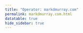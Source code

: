 ```yaml
---
title: "Operator: markdmurray.com"
permalink: markdmurray.com.html
datatable: true
hide_sidebar: true
---
```


<div>                        <script type="text/javascript">window.PlotlyConfig = {MathJaxConfig: 'local'};</script>
        <script src="https://cdn.plot.ly/plotly-latest.min.js"></script>                <div id="bf4e9b7c-0cdc-42aa-ae25-1ddafe344c8a" class="plotly-graph-div" style="height:100%; width:100%;"></div>            <script type="text/javascript">                                    window.PLOTLYENV=window.PLOTLYENV || {};                                    if (document.getElementById("bf4e9b7c-0cdc-42aa-ae25-1ddafe344c8a")) {                    Plotly.newPlot(                        "bf4e9b7c-0cdc-42aa-ae25-1ddafe344c8a",                        [{"name": "exit probability (%)", "type": "scatter", "x": ["2021-03-03", "2021-03-04", "2021-03-05", "2021-03-06", "2021-03-07", "2021-03-08", "2021-03-09", "2021-03-10", "2021-03-11", "2021-03-13", "2021-03-14", "2021-03-15", "2021-03-16", "2021-03-17", "2021-03-18", "2021-03-19", "2021-03-20", "2021-03-21", "2021-03-22", "2021-03-23", "2021-03-24", "2021-03-25", "2021-03-26", "2021-03-27", "2021-03-28", "2021-03-29", "2021-03-30", "2021-03-31", "2021-04-01", "2021-04-02", "2021-04-03", "2021-04-04", "2021-04-05", "2021-04-06", "2021-04-07", "2021-04-08", "2021-04-09", "2021-04-10", "2021-04-11", "2021-04-12", "2021-04-13", "2021-04-14", "2021-04-15", "2021-04-16", "2021-04-17", "2021-04-18", "2021-04-19", "2021-04-20", "2021-04-21", "2021-04-22", "2021-04-23", "2021-04-24", "2021-04-25", "2021-04-26", "2021-04-27", "2021-04-28", "2021-04-29", "2021-04-30", "2021-05-01", "2021-05-02", "2021-05-03", "2021-05-04", "2021-05-05", "2021-05-06", "2021-05-07", "2021-05-08", "2021-05-09", "2021-05-10", "2021-05-11", "2021-05-12", "2021-05-13", "2021-05-14", "2021-05-15", "2021-05-16", "2021-05-17", "2021-05-18", "2021-05-19", "2021-05-20", "2021-05-21", "2021-05-22", "2021-05-23", "2021-05-24", "2021-05-25", "2021-05-26", "2021-05-27", "2021-05-28", "2021-05-29", "2021-05-30", "2021-05-31", "2021-06-01", "2021-06-02", "2021-06-03", "2021-06-04", "2021-06-05", "2021-06-06", "2021-06-07", "2021-06-09", "2021-06-10", "2021-06-11", "2021-06-12", "2021-06-13", "2021-06-14", "2021-06-15", "2021-06-16", "2021-06-17", "2021-06-18", "2021-06-19", "2021-06-20", "2021-06-21", "2021-06-22", "2021-06-23", "2021-06-24", "2021-06-25", "2021-06-26", "2021-06-27", "2021-06-28", "2021-06-29", "2021-06-30", "2021-07-01", "2021-07-02", "2021-07-03", "2021-07-04", "2021-07-05", "2021-07-06", "2021-07-07", "2021-07-08", "2021-07-09", "2021-07-10", "2021-07-11", "2021-07-12", "2021-07-13", "2021-07-14", "2021-07-15", "2021-07-16", "2021-07-17", "2021-07-18", "2021-07-19", "2021-07-20", "2021-07-21", "2021-07-22", "2021-07-23", "2021-07-25", "2021-07-26", "2021-07-27", "2021-07-28", "2021-07-29", "2021-07-30", "2021-07-31", "2021-08-01", "2021-08-02", "2021-08-03", "2021-08-04", "2021-08-05", "2021-08-06", "2021-08-07", "2021-08-08", "2021-08-09", "2021-08-10", "2021-08-11", "2021-08-12", "2021-08-13", "2021-08-14", "2021-08-15", "2021-08-16", "2021-08-17", "2021-08-18", "2021-08-19", "2021-08-20", "2021-08-21", "2021-08-22", "2021-08-24", "2021-08-25", "2021-08-26", "2021-08-27"], "xaxis": "x", "y": [0.0, 0.0, 0.0, 0.0, 0.0, 0.0, 0.0, 0.0, 0.0, 0.0, 0.0, 0.0, 0.0, 0.0, 0.0, 0.0, 0.0, 0.0, 0.0, 0.0, 0.0, 0.0, 0.0, 0.0, 0.0, 0.0, 0.0, 0.0, 0.0, 0.0, 0.0, 0.0, 0.0, 0.0, 0.0, 0.0, 0.0, 0.0, 0.0, 0.0, 0.0, 0.0, 0.0, 0.0, 0.0, 0.0, 0.0, 0.0, 0.0, 0.0, 0.0, 0.0, 0.0, 0.0, 0.0, 0.0, 0.0, 0.0, 0.0, 0.0, 0.0, 0.0, 0.0, 0.0, 0.0, 0.0, 0.0, 0.0, 0.0, 0.0, 0.0, 0.0, 0.0, 0.0, 0.0, 0.0, 0.0, 0.0, 0.0, 0.0, 0.0, 0.0, 0.0, 0.0, 0.0, 0.0, 0.0, 0.0, 0.0, 0.0, 0.0, 0.0, 0.0, 0.0, 0.0, 0.0, 0.0, 0.0, 0.0, 0.0, 0.0, 0.0, 0.0, 0.0, 0.0, 0.0, 0.0, 0.0, 0.0, 0.0, 0.0, 0.0, 0.0, 0.0, 0.0, 0.0, 0.0, 0.0, 0.0, 0.0, 0.0, 0.0, 0.0, 0.0, 0.0, 0.0, 0.0, 0.0, 0.0, 0.0, 0.0, 0.0, 0.0, 0.0, 0.0, 0.0, 0.0, 0.0, 0.0, 0.0, 0.0, 0.0, 0.0, 0.0, 0.0, 0.0, 0.0, 0.0, 0.0, 0.0, 0.0, 0.0, 0.0, 0.0, 0.0, 0.0, 0.0, 0.0, 0.0, 0.0, 0.0, 0.0, 0.0, 0.0, 0.0, 0.0, 0.0, 0.0, 0.0, 0.0, 0.0, 0.0, 0.0, 0.0], "yaxis": "y"}, {"name": "guard probability (%)", "type": "scatter", "x": ["2021-03-03", "2021-03-04", "2021-03-05", "2021-03-06", "2021-03-07", "2021-03-08", "2021-03-09", "2021-03-10", "2021-03-11", "2021-03-13", "2021-03-14", "2021-03-15", "2021-03-16", "2021-03-17", "2021-03-18", "2021-03-19", "2021-03-20", "2021-03-21", "2021-03-22", "2021-03-23", "2021-03-24", "2021-03-25", "2021-03-26", "2021-03-27", "2021-03-28", "2021-03-29", "2021-03-30", "2021-03-31", "2021-04-01", "2021-04-02", "2021-04-03", "2021-04-04", "2021-04-05", "2021-04-06", "2021-04-07", "2021-04-08", "2021-04-09", "2021-04-10", "2021-04-11", "2021-04-12", "2021-04-13", "2021-04-14", "2021-04-15", "2021-04-16", "2021-04-17", "2021-04-18", "2021-04-19", "2021-04-20", "2021-04-21", "2021-04-22", "2021-04-23", "2021-04-24", "2021-04-25", "2021-04-26", "2021-04-27", "2021-04-28", "2021-04-29", "2021-04-30", "2021-05-01", "2021-05-02", "2021-05-03", "2021-05-04", "2021-05-05", "2021-05-06", "2021-05-07", "2021-05-08", "2021-05-09", "2021-05-10", "2021-05-11", "2021-05-12", "2021-05-13", "2021-05-14", "2021-05-15", "2021-05-16", "2021-05-17", "2021-05-18", "2021-05-19", "2021-05-20", "2021-05-21", "2021-05-22", "2021-05-23", "2021-05-24", "2021-05-25", "2021-05-26", "2021-05-27", "2021-05-28", "2021-05-29", "2021-05-30", "2021-05-31", "2021-06-01", "2021-06-02", "2021-06-03", "2021-06-04", "2021-06-05", "2021-06-06", "2021-06-07", "2021-06-09", "2021-06-10", "2021-06-11", "2021-06-12", "2021-06-13", "2021-06-14", "2021-06-15", "2021-06-16", "2021-06-17", "2021-06-18", "2021-06-19", "2021-06-20", "2021-06-21", "2021-06-22", "2021-06-23", "2021-06-24", "2021-06-25", "2021-06-26", "2021-06-27", "2021-06-28", "2021-06-29", "2021-06-30", "2021-07-01", "2021-07-02", "2021-07-03", "2021-07-04", "2021-07-05", "2021-07-06", "2021-07-07", "2021-07-08", "2021-07-09", "2021-07-10", "2021-07-11", "2021-07-12", "2021-07-13", "2021-07-14", "2021-07-15", "2021-07-16", "2021-07-17", "2021-07-18", "2021-07-19", "2021-07-20", "2021-07-21", "2021-07-22", "2021-07-23", "2021-07-25", "2021-07-26", "2021-07-27", "2021-07-28", "2021-07-29", "2021-07-30", "2021-07-31", "2021-08-01", "2021-08-02", "2021-08-03", "2021-08-04", "2021-08-05", "2021-08-06", "2021-08-07", "2021-08-08", "2021-08-09", "2021-08-10", "2021-08-11", "2021-08-12", "2021-08-13", "2021-08-14", "2021-08-15", "2021-08-16", "2021-08-17", "2021-08-18", "2021-08-19", "2021-08-20", "2021-08-21", "2021-08-22", "2021-08-24", "2021-08-25", "2021-08-26", "2021-08-27"], "xaxis": "x", "y": [0.0, 0.0, 0.0, 0.0, 0.0, 0.0, 0.0, 0.0, 0.07, 0.07, 0.07, 0.08, 0.1, 0.07, 0.07, 0.07, 0.07, 0.07, 0.07, 0.08, 0.09, 0.08, 0.08, 0.07, 0.08, 0.09, 0.09, 0.08, 0.09, 0.1, 0.1, 0.12, 0.11, 0.11, 0.11, 0.16, 0.17, 0.18, 0.19, 0.17, 0.17, 0.17, 0.17, 0.18, 0.18, 0.19, 0.2, 0.18, 0.17, 0.19, 0.18, 0.18, 0.18, 0.16, 0.17, 0.18, 0.18, 0.18, 0.17, 0.18, 0.18, 0.18, 0.18, 0.19, 0.19, 0.22, 0.23, 0.24, 0.25, 0.26, 0.27, 0.43, 0.5, 0.52, 0.56, 0.58, 0.58, 0.59, 0.55, 0.56, 0.54, 0.52, 0.51, 0.54, 0.52, 0.47, 0.48, 0.47, 0.45, 0.47, 0.46, 0.49, 0.49, 0.49, 0.5, 0.51, 0.56, 0.56, 0.53, 0.5, 0.5, 0.52, 0.53, 0.54, 0.56, 0.56, 0.55, 0.52, 0.49, 0.52, 0.52, 0.51, 0.46, 0.45, 0.45, 0.45, 0.44, 0.46, 0.43, 0.47, 0.47, 0.48, 0.48, 0.48, 0.46, 0.47, 0.5, 0.5, 0.48, 0.49, 0.46, 0.46, 0.63, 0.63, 0.61, 0.63, 0.65, 0.66, 0.66, 0.67, 0.66, 0.68, 0.7, 0.7, 0.71, 0.7, 0.69, 0.7, 0.71, 0.74, 0.74, 0.76, 0.73, 0.75, 0.75, 0.72, 0.72, 0.72, 0.72, 0.76, 0.75, 0.74, 0.74, 0.74, 0.73, 0.73, 0.7, 0.71, 0.71, 0.69, 0.69, 0.72, 0.67, 0.65], "yaxis": "y"}, {"name": "advertised bandwidth", "type": "scatter", "x": ["2021-03-03", "2021-03-04", "2021-03-05", "2021-03-06", "2021-03-07", "2021-03-08", "2021-03-09", "2021-03-10", "2021-03-11", "2021-03-13", "2021-03-14", "2021-03-15", "2021-03-16", "2021-03-17", "2021-03-18", "2021-03-19", "2021-03-20", "2021-03-21", "2021-03-22", "2021-03-23", "2021-03-24", "2021-03-25", "2021-03-26", "2021-03-27", "2021-03-28", "2021-03-29", "2021-03-30", "2021-03-31", "2021-04-01", "2021-04-02", "2021-04-03", "2021-04-04", "2021-04-05", "2021-04-06", "2021-04-07", "2021-04-08", "2021-04-09", "2021-04-10", "2021-04-11", "2021-04-12", "2021-04-13", "2021-04-14", "2021-04-15", "2021-04-16", "2021-04-17", "2021-04-18", "2021-04-19", "2021-04-20", "2021-04-21", "2021-04-22", "2021-04-23", "2021-04-24", "2021-04-25", "2021-04-26", "2021-04-27", "2021-04-28", "2021-04-29", "2021-04-30", "2021-05-01", "2021-05-02", "2021-05-03", "2021-05-04", "2021-05-05", "2021-05-06", "2021-05-07", "2021-05-08", "2021-05-09", "2021-05-10", "2021-05-11", "2021-05-12", "2021-05-13", "2021-05-14", "2021-05-15", "2021-05-16", "2021-05-17", "2021-05-18", "2021-05-19", "2021-05-20", "2021-05-21", "2021-05-22", "2021-05-23", "2021-05-24", "2021-05-25", "2021-05-26", "2021-05-27", "2021-05-28", "2021-05-29", "2021-05-30", "2021-05-31", "2021-06-01", "2021-06-02", "2021-06-03", "2021-06-04", "2021-06-05", "2021-06-06", "2021-06-07", "2021-06-09", "2021-06-10", "2021-06-11", "2021-06-12", "2021-06-13", "2021-06-14", "2021-06-15", "2021-06-16", "2021-06-17", "2021-06-18", "2021-06-19", "2021-06-20", "2021-06-21", "2021-06-22", "2021-06-23", "2021-06-24", "2021-06-25", "2021-06-26", "2021-06-27", "2021-06-28", "2021-06-29", "2021-06-30", "2021-07-01", "2021-07-02", "2021-07-03", "2021-07-04", "2021-07-05", "2021-07-06", "2021-07-07", "2021-07-08", "2021-07-09", "2021-07-10", "2021-07-11", "2021-07-12", "2021-07-13", "2021-07-14", "2021-07-15", "2021-07-16", "2021-07-17", "2021-07-18", "2021-07-19", "2021-07-20", "2021-07-21", "2021-07-22", "2021-07-23", "2021-07-25", "2021-07-26", "2021-07-27", "2021-07-28", "2021-07-29", "2021-07-30", "2021-07-31", "2021-08-01", "2021-08-02", "2021-08-03", "2021-08-04", "2021-08-05", "2021-08-06", "2021-08-07", "2021-08-08", "2021-08-09", "2021-08-10", "2021-08-11", "2021-08-12", "2021-08-13", "2021-08-14", "2021-08-15", "2021-08-16", "2021-08-17", "2021-08-18", "2021-08-19", "2021-08-20", "2021-08-21", "2021-08-22", "2021-08-24", "2021-08-25", "2021-08-26", "2021-08-27"], "xaxis": "x", "y": [0.0, 0.02, 0.03, 0.03, 0.08, 0.11, 0.16, 0.18, 0.2, 0.2, 0.2, 0.2, 0.19, 0.19, 0.2, 0.2, 0.2, 0.2, 0.2, 0.2, 0.2, 0.2, 0.22, 0.22, 0.22, 0.27, 0.31, 0.31, 0.33, 0.34, 0.36, 0.36, 0.36, 0.33, 0.37, 0.46, 0.47, 0.47, 0.49, 0.51, 0.51, 0.51, 0.55, 0.55, 0.54, 0.55, 0.52, 0.52, 0.53, 0.53, 0.52, 0.52, 0.52, 0.53, 0.53, 0.52, 0.52, 0.52, 0.5, 0.5, 0.52, 0.52, 0.53, 0.58, 0.71, 0.8, 0.83, 1.04, 1.14, 1.18, 1.25, 1.46, 1.5, 1.49, 1.49, 1.51, 1.61, 1.51, 1.58, 1.62, 1.62, 1.6, 1.64, 1.55, 1.53, 1.52, 1.51, 1.5, 1.48, 1.46, 1.47, 1.49, 1.49, 1.5, 1.5, 1.53, 1.52, 1.54, 1.56, 1.56, 1.58, 1.59, 1.59, 1.6, 1.62, 1.47, 1.37, 1.37, 1.37, 1.37, 1.37, 1.37, 1.31, 1.31, 1.31, 1.3, 1.3, 1.28, 1.27, 1.26, 1.27, 1.24, 1.24, 1.25, 1.3, 1.4, 1.43, 1.47, 1.54, 1.6, 1.69, 1.72, 1.74, 1.77, 1.77, 1.77, 1.76, 1.75, 1.75, 1.75, 1.75, 1.77, 1.75, 1.75, 1.76, 1.77, 1.77, 1.78, 1.8, 1.85, 1.87, 1.86, 1.86, 1.85, 1.84, 1.84, 1.83, 1.83, 1.85, 1.86, 1.86, 1.86, 1.86, 1.85, 1.84, 1.84, 1.83, 1.86, 1.87, 1.86, 1.88, 1.88, 1.87, 1.87], "yaxis": "y2"}],                        {"hovermode": "x", "template": {"data": {"bar": [{"error_x": {"color": "#2a3f5f"}, "error_y": {"color": "#2a3f5f"}, "marker": {"line": {"color": "#E5ECF6", "width": 0.5}}, "type": "bar"}], "barpolar": [{"marker": {"line": {"color": "#E5ECF6", "width": 0.5}}, "type": "barpolar"}], "carpet": [{"aaxis": {"endlinecolor": "#2a3f5f", "gridcolor": "white", "linecolor": "white", "minorgridcolor": "white", "startlinecolor": "#2a3f5f"}, "baxis": {"endlinecolor": "#2a3f5f", "gridcolor": "white", "linecolor": "white", "minorgridcolor": "white", "startlinecolor": "#2a3f5f"}, "type": "carpet"}], "choropleth": [{"colorbar": {"outlinewidth": 0, "ticks": ""}, "type": "choropleth"}], "contour": [{"colorbar": {"outlinewidth": 0, "ticks": ""}, "colorscale": [[0.0, "#0d0887"], [0.1111111111111111, "#46039f"], [0.2222222222222222, "#7201a8"], [0.3333333333333333, "#9c179e"], [0.4444444444444444, "#bd3786"], [0.5555555555555556, "#d8576b"], [0.6666666666666666, "#ed7953"], [0.7777777777777778, "#fb9f3a"], [0.8888888888888888, "#fdca26"], [1.0, "#f0f921"]], "type": "contour"}], "contourcarpet": [{"colorbar": {"outlinewidth": 0, "ticks": ""}, "type": "contourcarpet"}], "heatmap": [{"colorbar": {"outlinewidth": 0, "ticks": ""}, "colorscale": [[0.0, "#0d0887"], [0.1111111111111111, "#46039f"], [0.2222222222222222, "#7201a8"], [0.3333333333333333, "#9c179e"], [0.4444444444444444, "#bd3786"], [0.5555555555555556, "#d8576b"], [0.6666666666666666, "#ed7953"], [0.7777777777777778, "#fb9f3a"], [0.8888888888888888, "#fdca26"], [1.0, "#f0f921"]], "type": "heatmap"}], "heatmapgl": [{"colorbar": {"outlinewidth": 0, "ticks": ""}, "colorscale": [[0.0, "#0d0887"], [0.1111111111111111, "#46039f"], [0.2222222222222222, "#7201a8"], [0.3333333333333333, "#9c179e"], [0.4444444444444444, "#bd3786"], [0.5555555555555556, "#d8576b"], [0.6666666666666666, "#ed7953"], [0.7777777777777778, "#fb9f3a"], [0.8888888888888888, "#fdca26"], [1.0, "#f0f921"]], "type": "heatmapgl"}], "histogram": [{"marker": {"colorbar": {"outlinewidth": 0, "ticks": ""}}, "type": "histogram"}], "histogram2d": [{"colorbar": {"outlinewidth": 0, "ticks": ""}, "colorscale": [[0.0, "#0d0887"], [0.1111111111111111, "#46039f"], [0.2222222222222222, "#7201a8"], [0.3333333333333333, "#9c179e"], [0.4444444444444444, "#bd3786"], [0.5555555555555556, "#d8576b"], [0.6666666666666666, "#ed7953"], [0.7777777777777778, "#fb9f3a"], [0.8888888888888888, "#fdca26"], [1.0, "#f0f921"]], "type": "histogram2d"}], "histogram2dcontour": [{"colorbar": {"outlinewidth": 0, "ticks": ""}, "colorscale": [[0.0, "#0d0887"], [0.1111111111111111, "#46039f"], [0.2222222222222222, "#7201a8"], [0.3333333333333333, "#9c179e"], [0.4444444444444444, "#bd3786"], [0.5555555555555556, "#d8576b"], [0.6666666666666666, "#ed7953"], [0.7777777777777778, "#fb9f3a"], [0.8888888888888888, "#fdca26"], [1.0, "#f0f921"]], "type": "histogram2dcontour"}], "mesh3d": [{"colorbar": {"outlinewidth": 0, "ticks": ""}, "type": "mesh3d"}], "parcoords": [{"line": {"colorbar": {"outlinewidth": 0, "ticks": ""}}, "type": "parcoords"}], "pie": [{"automargin": true, "type": "pie"}], "scatter": [{"marker": {"colorbar": {"outlinewidth": 0, "ticks": ""}}, "type": "scatter"}], "scatter3d": [{"line": {"colorbar": {"outlinewidth": 0, "ticks": ""}}, "marker": {"colorbar": {"outlinewidth": 0, "ticks": ""}}, "type": "scatter3d"}], "scattercarpet": [{"marker": {"colorbar": {"outlinewidth": 0, "ticks": ""}}, "type": "scattercarpet"}], "scattergeo": [{"marker": {"colorbar": {"outlinewidth": 0, "ticks": ""}}, "type": "scattergeo"}], "scattergl": [{"marker": {"colorbar": {"outlinewidth": 0, "ticks": ""}}, "type": "scattergl"}], "scattermapbox": [{"marker": {"colorbar": {"outlinewidth": 0, "ticks": ""}}, "type": "scattermapbox"}], "scatterpolar": [{"marker": {"colorbar": {"outlinewidth": 0, "ticks": ""}}, "type": "scatterpolar"}], "scatterpolargl": [{"marker": {"colorbar": {"outlinewidth": 0, "ticks": ""}}, "type": "scatterpolargl"}], "scatterternary": [{"marker": {"colorbar": {"outlinewidth": 0, "ticks": ""}}, "type": "scatterternary"}], "surface": [{"colorbar": {"outlinewidth": 0, "ticks": ""}, "colorscale": [[0.0, "#0d0887"], [0.1111111111111111, "#46039f"], [0.2222222222222222, "#7201a8"], [0.3333333333333333, "#9c179e"], [0.4444444444444444, "#bd3786"], [0.5555555555555556, "#d8576b"], [0.6666666666666666, "#ed7953"], [0.7777777777777778, "#fb9f3a"], [0.8888888888888888, "#fdca26"], [1.0, "#f0f921"]], "type": "surface"}], "table": [{"cells": {"fill": {"color": "#EBF0F8"}, "line": {"color": "white"}}, "header": {"fill": {"color": "#C8D4E3"}, "line": {"color": "white"}}, "type": "table"}]}, "layout": {"annotationdefaults": {"arrowcolor": "#2a3f5f", "arrowhead": 0, "arrowwidth": 1}, "autotypenumbers": "strict", "coloraxis": {"colorbar": {"outlinewidth": 0, "ticks": ""}}, "colorscale": {"diverging": [[0, "#8e0152"], [0.1, "#c51b7d"], [0.2, "#de77ae"], [0.3, "#f1b6da"], [0.4, "#fde0ef"], [0.5, "#f7f7f7"], [0.6, "#e6f5d0"], [0.7, "#b8e186"], [0.8, "#7fbc41"], [0.9, "#4d9221"], [1, "#276419"]], "sequential": [[0.0, "#0d0887"], [0.1111111111111111, "#46039f"], [0.2222222222222222, "#7201a8"], [0.3333333333333333, "#9c179e"], [0.4444444444444444, "#bd3786"], [0.5555555555555556, "#d8576b"], [0.6666666666666666, "#ed7953"], [0.7777777777777778, "#fb9f3a"], [0.8888888888888888, "#fdca26"], [1.0, "#f0f921"]], "sequentialminus": [[0.0, "#0d0887"], [0.1111111111111111, "#46039f"], [0.2222222222222222, "#7201a8"], [0.3333333333333333, "#9c179e"], [0.4444444444444444, "#bd3786"], [0.5555555555555556, "#d8576b"], [0.6666666666666666, "#ed7953"], [0.7777777777777778, "#fb9f3a"], [0.8888888888888888, "#fdca26"], [1.0, "#f0f921"]]}, "colorway": ["#636efa", "#EF553B", "#00cc96", "#ab63fa", "#FFA15A", "#19d3f3", "#FF6692", "#B6E880", "#FF97FF", "#FECB52"], "font": {"color": "#2a3f5f"}, "geo": {"bgcolor": "white", "lakecolor": "white", "landcolor": "#E5ECF6", "showlakes": true, "showland": true, "subunitcolor": "white"}, "hoverlabel": {"align": "left"}, "hovermode": "closest", "mapbox": {"style": "light"}, "paper_bgcolor": "white", "plot_bgcolor": "#E5ECF6", "polar": {"angularaxis": {"gridcolor": "white", "linecolor": "white", "ticks": ""}, "bgcolor": "#E5ECF6", "radialaxis": {"gridcolor": "white", "linecolor": "white", "ticks": ""}}, "scene": {"xaxis": {"backgroundcolor": "#E5ECF6", "gridcolor": "white", "gridwidth": 2, "linecolor": "white", "showbackground": true, "ticks": "", "zerolinecolor": "white"}, "yaxis": {"backgroundcolor": "#E5ECF6", "gridcolor": "white", "gridwidth": 2, "linecolor": "white", "showbackground": true, "ticks": "", "zerolinecolor": "white"}, "zaxis": {"backgroundcolor": "#E5ECF6", "gridcolor": "white", "gridwidth": 2, "linecolor": "white", "showbackground": true, "ticks": "", "zerolinecolor": "white"}}, "shapedefaults": {"line": {"color": "#2a3f5f"}}, "ternary": {"aaxis": {"gridcolor": "white", "linecolor": "white", "ticks": ""}, "baxis": {"gridcolor": "white", "linecolor": "white", "ticks": ""}, "bgcolor": "#E5ECF6", "caxis": {"gridcolor": "white", "linecolor": "white", "ticks": ""}}, "title": {"x": 0.05}, "xaxis": {"automargin": true, "gridcolor": "white", "linecolor": "white", "ticks": "", "title": {"standoff": 15}, "zerolinecolor": "white", "zerolinewidth": 2}, "yaxis": {"automargin": true, "gridcolor": "white", "linecolor": "white", "ticks": "", "title": {"standoff": 15}, "zerolinecolor": "white", "zerolinewidth": 2}}}, "xaxis": {"anchor": "y", "domain": [0.0, 0.94], "rangeselector": {"buttons": [{"count": 7, "label": "week", "step": "day", "stepmode": "backward"}, {"count": 1, "label": "month", "step": "month", "stepmode": "backward"}, {"count": 6, "label": "6 months", "step": "month", "stepmode": "backward"}, {"count": 1, "label": "year", "step": "year", "stepmode": "backward"}, {"step": "all"}]}}, "yaxis": {"anchor": "x", "domain": [0.0, 1.0], "rangemode": "nonnegative", "ticksuffix": "%", "title": {"text": "exit / guard probability"}}, "yaxis2": {"anchor": "x", "overlaying": "y", "rangemode": "nonnegative", "side": "right", "ticksuffix": " Gbit/s", "title": {"text": "advertised bandwidth"}}},                        {"responsive": true}                    )                };                            </script>        </div>

Only verified relays are included in the graph and table. A verified relay claims to be part of a domain
and can be verified to be part of it via the
["well-known" URL or DNS records](https://nusenu.github.io/ContactInfo-Information-Sharing-Specification/#proof).

<div class="datatable-begin"></div>

| Nickname                                                                     |   Mbit/s | Exit   | IPv4                                                   | IPv6                                                                                                 | First Seen   | Tor Version   | AS Name                                            |
|:-----------------------------------------------------------------------------|---------:|:-------|:-------------------------------------------------------|:-----------------------------------------------------------------------------------------------------|:-------------|:--------------|:---------------------------------------------------|
| [Lux9](https://yui.cat/relay/062C3E9A903351C02B62353F9AA758A8A5F08B60.html)  |      178 | N      | [185.105.3.141](https://stat.ripe.net/185.105.3.141)   | [2a03:90c0:83:2908::253](https://stat.ripe.net/2a03:90c0:83:2908::253)                               | 2021-07-06   | 0.4.5.10      | [G-Core Labs S.A.](https://stat.ripe.net/AS199524) |
| [Lux5](https://yui.cat/relay/079831BC281AA18C9D8C29AEE679A06302679669.html)  |      190 | N      | [92.38.163.186](https://stat.ripe.net/92.38.163.186)   | [2a03:90c0:83:2908::1e9](https://stat.ripe.net/2a03:90c0:83:2908::1e9)                               | 2021-05-06   | 0.4.5.10      | [G-Core Labs S.A.](https://stat.ripe.net/AS199524) |
| [Lux7](https://yui.cat/relay/1AF5279402F45846D6AD00D63A6CA1FA1FE452D8.html)  |      179 | N      | [92.38.163.193](https://stat.ripe.net/92.38.163.193)   | [2a03:90c0:83:2908::1fa](https://stat.ripe.net/2a03:90c0:83:2908::1fa)                               | 2021-05-06   | 0.4.5.10      | [G-Core Labs S.A.](https://stat.ripe.net/AS199524) |
| [Lux10](https://yui.cat/relay/81B162B6474F8B7615E56B7D566AC176753AF5E7.html) |      171 | N      | [185.105.3.143](https://stat.ripe.net/185.105.3.143)   | [2a03:90c0:83:2908::252](https://stat.ripe.net/2a03:90c0:83:2908::252)                               | 2021-07-06   | 0.4.5.10      | [G-Core Labs S.A.](https://stat.ripe.net/AS199524) |
| [Lux3](https://yui.cat/relay/ADF4CD08B7861F2858FDD6555BEE907D28F2717E.html)  |      238 | N      | [107.189.8.41](https://stat.ripe.net/107.189.8.41)     | [2605:6400:30:f272:8b70:9497:655f:a50c](https://stat.ripe.net/2605:6400:30:f272:8b70:9497:655f:a50c) | 2021-03-27   | 0.4.5.10      | None                                               |
| [Lux1](https://yui.cat/relay/B4BAEE803B6EB75750D6584A24FB37BE53F4E75D.html)  |      220 | N      | [104.244.75.132](https://stat.ripe.net/104.244.75.132) | [2605:6400:30:fa81:6547:73f4:7b51:7e2](https://stat.ripe.net/2605:6400:30:fa81:6547:73f4:7b51:7e2)   | 2021-03-03   | 0.4.5.10      | None                                               |
| [Lux6](https://yui.cat/relay/BD1458859C4016237F7F3A2FBEFA538D613CA0C0.html)  |      183 | N      | [92.38.163.191](https://stat.ripe.net/92.38.163.191)   | [2a03:90c0:83:2908::1f2](https://stat.ripe.net/2a03:90c0:83:2908::1f2)                               | 2021-05-06   | 0.4.5.10      | [G-Core Labs S.A.](https://stat.ripe.net/AS199524) |
| [Lux4](https://yui.cat/relay/C8AAADD3FD1470E7D60D8BC4500F95825F35057D.html)  |      184 | N      | [92.38.163.65](https://stat.ripe.net/92.38.163.65)     | [2a03:90c0:83:2908::169](https://stat.ripe.net/2a03:90c0:83:2908::169)                               | 2021-05-03   | 0.4.5.10      | [G-Core Labs S.A.](https://stat.ripe.net/AS199524) |
| [Lux2](https://yui.cat/relay/F3B2B0DBEC1E768A427A841E424F92AE750E7EA9.html)  |      141 | N      | [185.105.3.140](https://stat.ripe.net/185.105.3.140)   | [2a03:90c0:83:2908::250](https://stat.ripe.net/2a03:90c0:83:2908::250)                               | 2021-07-06   | 0.4.5.10      | [G-Core Labs S.A.](https://stat.ripe.net/AS199524) |
| [Lux8](https://yui.cat/relay/F6D2A5D83CF90BF6A29A85AD5BF864FB0E52DFCF.html)  |      179 | N      | [92.38.163.204](https://stat.ripe.net/92.38.163.204)   | [2a03:90c0:83:2908::1f1](https://stat.ripe.net/2a03:90c0:83:2908::1f1)                               | 2021-05-06   | 0.4.5.10      | [G-Core Labs S.A.](https://stat.ripe.net/AS199524) |

<div class="datatable-end"></div> 